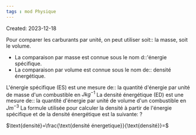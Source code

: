 ```yaml
---
tags : mod Physique
---
```

Created: 2023-12-18

Pour comparer les carburants par unité, on peut utiliser soit:: la masse, soit le volume. 
- La comparaison par masse est connue sous le nom d::'énergie spécifique. 
- La comparaison par volume est connue sous le nom de:: densité énergétique. 

L'énergie spécifique (ES) est une mesure de:: la quantité d'énergie par unité de masse d'un combustible en $Jkg^{−1}$ 
La densité énergétique (ED) est une mesure de:: la quantité d'énergie par unité de volume d'un combustible en $Jm^{−3}$ 
La formule utilisée pour calculer la densité à partir de l'énergie spécifique et de la densité énergétique est la suivante: 
?

$\text{densité}=\frac{\text{densité énergetique}}{\text{densité}}=$  